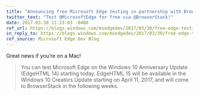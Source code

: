 ```yaml
---
title: "Announcing free Microsoft Edge testing in partnership with BrowserStack"
twitter_text: "Test @MicrosoftEdge for free via @BrowserStack!"
date: 2017-03-30 11:23:03 -0400
ref_url: https://blogs.windows.com/msedgedev/2017/03/30/free-edge-testing-browserstack/
in_reply_to: https://blogs.windows.com/msedgedev/2017/03/30/free-edge-testing-browserstack/
ref_source: Microsoft Edge Dev Blog
---
```


Great news if you’re on a Mac!

> You can test Microsoft Edge on the Windows 10 Anniversary Update (EdgeHTML 14) starting today. EdgeHTML 15 will be available in the Windows 10 Creators Update starting on April 11, 2017, and will come to BrowserStack in the following weeks.